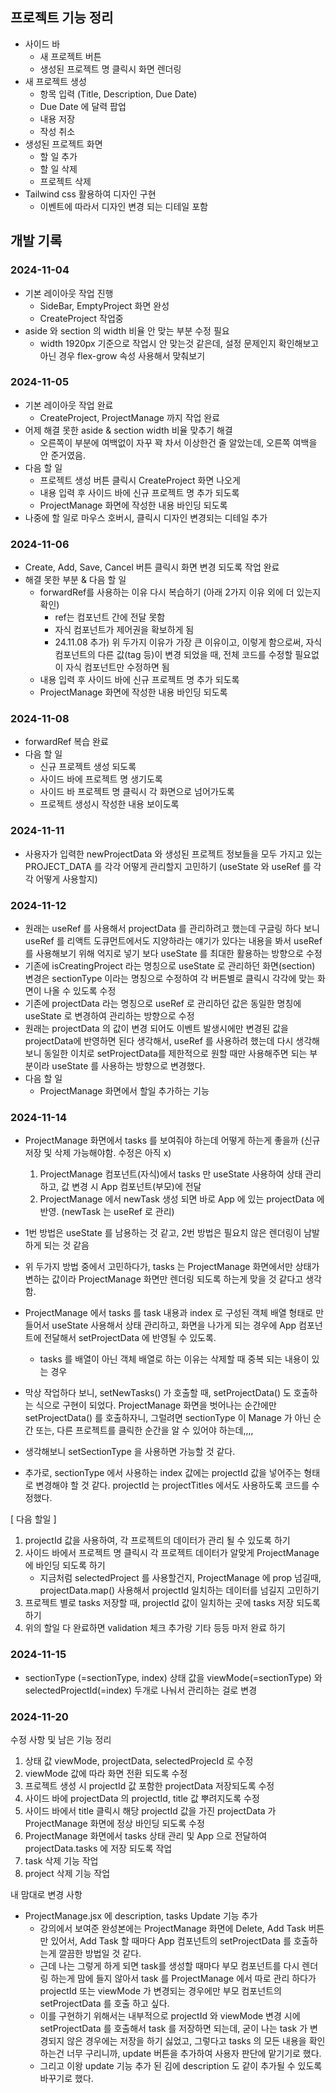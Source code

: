 ## 프로젝트 기능 정리
- 사이드 바
  - 새 프로젝트 버튼
  - 생성된 프로젝트 명 클릭시 화면 렌더링
- 새 프로젝트 생성
  - 항목 입력 (Title, Description, Due Date)
  - Due Date 에 달력 팝업
  - 내용 저장
  - 작성 취소
- 생성된 프로젝트 화면
  - 할 일 추가
  - 할 일 삭제
  - 프로젝트 삭제
- Tailwind css 활용하여 디자인 구현
  - 이벤트에 따라서 디자인 변경 되는 디테일 포함

## 개발 기록
### 2024-11-04
- 기본 레이아웃 작업 진행
  - SideBar, EmptyProject 화면 완성
  - CreateProject 작업중
- aside 와 section 의 width 비율 안 맞는 부분 수정 필요
  - width 1920px 기준으로 작업시 안 맞는것 같은데, 
    설정 문제인지 확인해보고 아닌 경우 flex-grow 속성 사용해서 맞춰보기 

### 2024-11-05
- 기본 레이아웃 작업 완료
  - CreateProject, ProjectManage 까지 작업 완료
- 어제 해결 못한 aside & section width 비율 맞추기 해결
  - 오른쪽이 부분에 여백없이 자꾸 꽉 차서 이상한건 줄 알았는데, 오른쪽 여백을 안 준거였음.
- 다음 할 일
  - 프로젝트 생성 버튼 클릭시 CreateProject 화면 나오게
  - 내용 입력 후 사이드 바에 신규 프로젝트 명 추가 되도록
  - ProjectManage 화면에 작성한 내용 바인딩 되도록
- 나중에 할 일로 마우스 호버시, 클릭시 디자인 변경되는 디테일 추가

### 2024-11-06
- Create, Add, Save, Cancel 버튼 클릭시 화면 변경 되도록 작업 완료
- 해결 못한 부분 & 다음 할 일
  - forwardRef를 사용하는 이유 다시 복습하기 (아래 2가지 이유 외에 더 있는지 확인)
    - ref는 컴포넌트 간에 전달 못함
    - 자식 컴포넌트가 제어권을 확보하게 됨
    - 24.11.08 추가) 위 두가지 이유가 가장 큰 이유이고,
      이렇게 함으로써, 자식 컴포넌트의 다른 값(tag 등)이 변경 되었을 때,
      전체 코드를 수정할 필요없이 자식 컴포넌트만 수정하면 됨
  - 내용 입력 후 사이드 바에 신규 프로젝트 명 추가 되도록
  - ProjectManage 화면에 작성한 내용 바인딩 되도록

### 2024-11-08
- forwardRef 복습 완료
- 다음 할 일
  - 신규 프로젝트 생성 되도록
  - 사이드 바에 프로젝트 명 생기도록
  - 사이드 바 프로젝트 명 클릭시 각 화면으로 넘어가도록
  - 프로젝트 생성시 작성한 내용 보이도록

### 2024-11-11
- 사용자가 입력한 newProjectData 와 생성된 프로젝트 정보들을 모두 가지고 있는 PROJECT_DATA 를 
각각 어떻게 관리할지 고민하기 (useState 와 useRef 를 각각 어떻게 사용할지)

### 2024-11-12
- 원래는 useRef 를 사용해서 projectData 를 관리하려고 했는데
구글링 하다 보니 useRef 를 리액트 도큐먼트에서도 지양하라는 얘기가 있다는 내용을 봐서
useRef 를 사용해보기 위해 억지로 넣기 보다 useState 를 최대한 활용하는 방향으로 수정
- 기존에 isCreatingProject 라는 명칭으로 useState 로 관리하던 화면(section) 변경은
sectionType 이라는 명칭으로 수정하여 각 버튼별로 클릭시 각각에 맞는 화면이 나올 수 있도록 수정
- 기존에 projectData 라는 명칭으로 useRef 로 관리하던 값은
동일한 명칭에 useState 로 변경하여 관리하는 방향으로 수정
- 원래는 projectData 의 값이 변경 되어도 이벤트 발생시에만 변경된 값을 
projectData에 반영하면 된다 생각해서, useRef 를 사용하려 했는데
다시 생각해보니 동일한 이치로 setProjectData를 제한적으로 원할 때만 사용해주면 되는 부분이라
useState 를 사용하는 방향으로 변경했다.
- 다음 할 일
  - ProjectManage 화면에서 할일 추가하는 기능

### 2024-11-14
- ProjectManage 화면에서 tasks 를 보여줘야 하는데 어떻게 하는게 좋을까
  (신규 저장 및 삭제 가능해야함. 수정은 아직 x)
  1. ProjectManage 컴포넌트(자식)에서 tasks 만 useState 사용하여 상태 관리하고, 값 변경 시 App 컴포넌트(부모)에 전달
  2. ProjectManage 에서 newTask 생성 되면 바로 App 에 있는 projectData 에 반영. (newTask 는 useRef 로 관리)
  
- 1번 방법은 useState 를 남용하는 것 같고, 2번 방법은 필요치 않은 렌더링이 남발하게 되는 것 같음
- 위 두가지 방법 중에서 고민하다가, tasks 는 ProjectManage 화면에서만 상태가 변하는 값이라 ProjectManage 화면만 렌더링 되도록 하는게 맞을 것 같다고 생각함.
- ProjectManage 에서 tasks 를 task 내용과 index 로 구성된 객체 배열 형태로 만들어서 useState 사용해서 상태 관리하고, 화면을 나가게 되는 경우에 App 컴포넌트에 전달해서 setProjectData 에 반영될 수 있도록.
  - tasks 를 배열이 아닌 객체 배열로 하는 이유는 삭제할 때 중복 되는 내용이 있는 경우


- 막상 작업하다 보니, setNewTasks() 가 호출할 때,  setProjectData() 도 호출하는 식으로 구현이 되었다. ProjectManage 화면을 벗어나는 순간에만 setProjectData() 를 호출하자니, 그럴려면 sectionType 이 Manage 가 아닌 순간 또는, 다른 프로젝트를 클릭한 순간을 알 수 있어야 하는데,,,, 

- 생각해보니 setSectionType 을 사용하면 가능할 것 같다. 
- 추가로, sectionType 에서 사용하는 index 값에는 projectId 값을 넣어주는 형태로 변경해야 할 것 같다. projectId 는 projectTitles 에서도 사용하도록 코드를 수정했다.



[ 다음 할일 ]
1. projectId 값을 사용하여, 각 프로젝트의 데이터가 관리 될 수 있도록 하기
2. 사이드 바에서 프로젝트 명 클릭시 각 프로젝트 데이터가 알맞게 ProjectManage 에 바인딩 되도록 하기
   - 지금처럼 selectedProject 를 사용할건지, ProjectManage 에 prop 넘길때, projectData.map() 사용해서 projectId 일치하는 데이터를 넘길지 고민하기
3. 프로젝트 별로 tasks 저장할 때, projectId 값이 일치하는 곳에 tasks 저장 되도록 하기
4. 위의 할일 다 완료하면 validation 체크 추가랑 기타 등등 마저 완료 하기


### 2024-11-15
- sectionType (=sectionType, index) 상태 값을 viewMode(=sectionType) 와 selectedProjectId(=index) 두개로 나눠서 관리하는 걸로 변경

### 2024-11-20
수정 사항 및 남은 기능 정리
1. 상태 값 viewMode, projectData, selectedProjecId 로 수정
2. viewMode 값에 따라 화면 전환 되도록 수정
3. 프로젝트 생성 시 projectId 값 포함한 projectData 저장되도록 수정
4. 사이드 바에 projectData 의 projectId, title 값 뿌려지도록 수정
5. 사이드 바에서 title 클릭시 해당 projectId 값을 가진 projectData 가 ProjectManage 화면에 정상 바인딩 되도록 수정
6. ProjectManage 화면에서 tasks 상태 관리 및 App 으로 전달하여 projectData.tasks 에 저장 되도록 작업
7. task 삭제 기능 작업
8. project 삭제 기능 작업


내 맘대로 변경 사항
- ProjectManage.jsx 에 description, tasks Update 기능 추가
  - 강의에서 보여준 완성본에는 ProjectManage 화면에 Delete, Add Task 버튼만 있어서,
  Add Task 할 때마다 App 컴포넌트의 setProjectData 를 호출하는게 깔끔한 방법일 것 같다.
  - 근데 나는 그렇게 하게 되면 task를 생성할 때마다 부모 컴포넌트를 다시 렌더링 하는게 맘에 들지 않아서 task 를 ProjectManage 에서 따로 관리 하다가 projectId 또는 viewMode 가 변경되는 경우에만 부모 컴포넌트의 setProjectData 를 호출 하고 싶다.
  - 이를 구현하기 위해서는 내부적으로 projectId 와 viewMode 변경 시에 setProjectData 를
  호출해서 task 를 저장하면 되는데, 굳이 나는 task 가 변경되지 않은 경우에는 저장을 하기 싫었고,
  그렇다고 tasks 의 모든 내용을 확인하는건 너무 구리니까, update 버튼을 추가하여 사용자 판단에 맡기기로 했다.
  - 그리고 이왕 update 기능 추가 된 김에 description 도 같이 추가될 수 있도록 바꾸기로 했다.